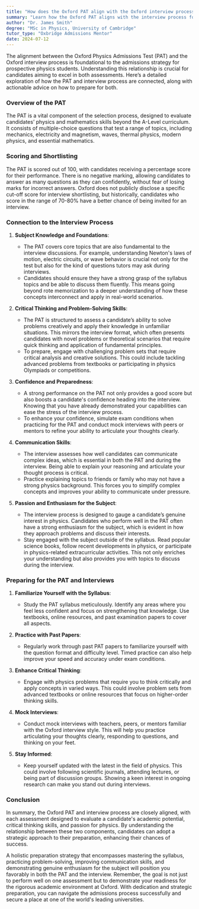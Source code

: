 ```yaml
---
title: "How does the Oxford PAT align with the Oxford interview process?"
summary: "Learn how the Oxford PAT aligns with the interview process for physics admissions, providing key insights and preparation tips for prospective students."
author: "Dr. James Smith"
degree: "MSc in Physics, University of Cambridge"
tutor_type: "Oxbridge Admissions Mentor"
date: 2024-07-12
---
```


The alignment between the Oxford Physics Admissions Test (PAT) and the Oxford interview process is foundational to the admissions strategy for prospective physics students. Understanding this relationship is crucial for candidates aiming to excel in both assessments. Here’s a detailed exploration of how the PAT and interview process are connected, along with actionable advice on how to prepare for both.

### Overview of the PAT

The PAT is a vital component of the selection process, designed to evaluate candidates’ physics and mathematics skills beyond the A-Level curriculum. It consists of multiple-choice questions that test a range of topics, including mechanics, electricity and magnetism, waves, thermal physics, modern physics, and essential mathematics.

### Scoring and Shortlisting

The PAT is scored out of 100, with candidates receiving a percentage score for their performance. There is no negative marking, allowing candidates to answer as many questions as they can confidently, without fear of losing marks for incorrect answers. Oxford does not publicly disclose a specific cut-off score for interview shortlisting, but historically, candidates who score in the range of 70-80% have a better chance of being invited for an interview. 

### Connection to the Interview Process

1. **Subject Knowledge and Foundations**: 
   - The PAT covers core topics that are also fundamental to the interview discussions. For example, understanding Newton's laws of motion, electric circuits, or wave behavior is crucial not only for the test but also for the kind of questions tutors may ask during interviews.
   - Candidates should ensure they have a strong grasp of the syllabus topics and be able to discuss them fluently. This means going beyond rote memorization to a deeper understanding of how these concepts interconnect and apply in real-world scenarios.

2. **Critical Thinking and Problem-Solving Skills**: 
   - The PAT is structured to assess a candidate’s ability to solve problems creatively and apply their knowledge in unfamiliar situations. This mirrors the interview format, which often presents candidates with novel problems or theoretical scenarios that require quick thinking and application of fundamental principles.
   - To prepare, engage with challenging problem sets that require critical analysis and creative solutions. This could include tackling advanced problems from textbooks or participating in physics Olympiads or competitions.

3. **Confidence and Preparedness**: 
   - A strong performance on the PAT not only provides a good score but also boosts a candidate's confidence heading into the interview. Knowing that you have already demonstrated your capabilities can ease the stress of the interview process.
   - To enhance your confidence, simulate exam conditions when practicing for the PAT and conduct mock interviews with peers or mentors to refine your ability to articulate your thoughts clearly.

4. **Communication Skills**: 
   - The interview assesses how well candidates can communicate complex ideas, which is essential in both the PAT and during the interview. Being able to explain your reasoning and articulate your thought process is critical.
   - Practice explaining topics to friends or family who may not have a strong physics background. This forces you to simplify complex concepts and improves your ability to communicate under pressure.

5. **Passion and Enthusiasm for the Subject**: 
   - The interview process is designed to gauge a candidate’s genuine interest in physics. Candidates who perform well in the PAT often have a strong enthusiasm for the subject, which is evident in how they approach problems and discuss their interests.
   - Stay engaged with the subject outside of the syllabus. Read popular science books, follow recent developments in physics, or participate in physics-related extracurricular activities. This not only enriches your understanding but also provides you with topics to discuss during the interview.

### Preparing for the PAT and Interviews

1. **Familiarize Yourself with the Syllabus**: 
   - Study the PAT syllabus meticulously. Identify any areas where you feel less confident and focus on strengthening that knowledge. Use textbooks, online resources, and past examination papers to cover all aspects.

2. **Practice with Past Papers**: 
   - Regularly work through past PAT papers to familiarize yourself with the question format and difficulty level. Timed practice can also help improve your speed and accuracy under exam conditions.

3. **Enhance Critical Thinking**: 
   - Engage with physics problems that require you to think critically and apply concepts in varied ways. This could involve problem sets from advanced textbooks or online resources that focus on higher-order thinking skills.

4. **Mock Interviews**: 
   - Conduct mock interviews with teachers, peers, or mentors familiar with the Oxford interview style. This will help you practice articulating your thoughts clearly, responding to questions, and thinking on your feet.

5. **Stay Informed**: 
   - Keep yourself updated with the latest in the field of physics. This could involve following scientific journals, attending lectures, or being part of discussion groups. Showing a keen interest in ongoing research can make you stand out during interviews.

### Conclusion

In summary, the Oxford PAT and interview process are closely aligned, with each assessment designed to evaluate a candidate's academic potential, critical thinking skills, and passion for physics. By understanding the relationship between these two components, candidates can adopt a strategic approach to their preparation, enhancing their chances of success.

A holistic preparation strategy that encompasses mastering the syllabus, practicing problem-solving, improving communication skills, and demonstrating genuine enthusiasm for the subject will position you favorably in both the PAT and the interview. Remember, the goal is not just to perform well on one assessment but to demonstrate your readiness for the rigorous academic environment at Oxford. With dedication and strategic preparation, you can navigate the admissions process successfully and secure a place at one of the world's leading universities.
    